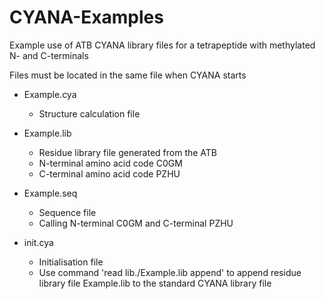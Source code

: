 # CYANA-Examples
Example use of ATB CYANA library files for a tetrapeptide with methylated N- and C-terminals

Files must be located in the same file when CYANA starts

  - Example.cya
      - Structure calculation file
     
  - Example.lib
      - Residue library file generated from the ATB 
      - N-terminal amino acid code C0GM
      - C-terminal amino acid code PZHU

  - Example.seq
      - Sequence file
      - Calling N-terminal C0GM and C-terminal PZHU 

  - init.cya
      - Initialisation file
      - Use command 'read lib./Example.lib append' to append residue library file Example.lib to the standard CYANA library file 
